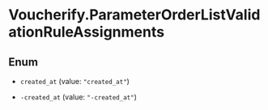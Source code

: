 # Voucherify.ParameterOrderListValidationRuleAssignments

## Enum


* `created_at` (value: `"created_at"`)

* `-created_at` (value: `"-created_at"`)


